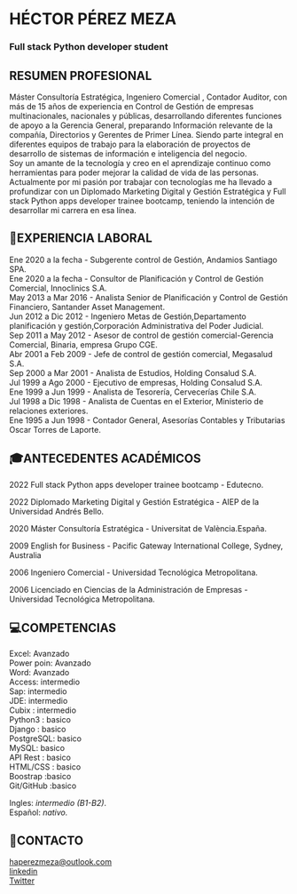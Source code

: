 # HÉCTOR PÉREZ MEZA
### Full stack Python developer student 

## RESUMEN PROFESIONAL
Máster Consultoría Estratégica, Ingeniero Comercial , Contador Auditor, con más de 15 años de experiencia en Control de Gestión de empresas multinacionales, nacionales y públicas, desarrollando diferentes funciones de apoyo a la Gerencia General, preparando Información relevante de la compañía, Directorios y Gerentes de Primer Línea. Siendo parte integral en diferentes equipos de trabajo para la elaboración de proyectos de desarrollo de sistemas de información e inteligencia del negocio.<br>
Soy un amante de la tecnología y creo en el aprendizaje continuo como herramientas para poder mejorar la calidad de vida de las personas.
Actualmente por mi pasión por trabajar con tecnologías me ha llevado a profundizar con un Diplomado Marketing Digital y Gestión Estratégica y Full stack Python apps developer trainee bootcamp, teniendo la intención de desarrollar mi carrera en esa línea.

## 🧰EXPERIENCIA LABORAL
Ene 2020 a la fecha - Subgerente control de Gestión, Andamios Santiago SPA.<br>
Ene 2020 a la fecha - Consultor de Planificación y Control de Gestión Comercial, Innoclinics S.A.<br>
May 2013 a Mar 2016 - Analista Senior de Planificación y Control de Gestión Financiero, Santander Asset Management.<br>
Jun 2012 a Dic 2012 - Ingeniero Metas de Gestión,Departamento planificación y gestión,Corporación Administrativa del Poder Judicial.<br>
Sep 2011 a May 2012 - Asesor de control de gestión comercial-Gerencia Comercial, Binaria, empresa Grupo CGE.<br>
Abr 2001 a Feb 2009 - Jefe de control de gestión comercial, Megasalud S.A.<br>
Sep 2000 a Mar 2001 - Analista de Estudios, Holding Consalud S.A.<br>
Jul 1999 a Ago 2000 - Ejecutivo de empresas, Holding Consalud S.A.<br>
Ene 1999 a Jun 1999 - Analista de Tesorería, Cervecerías Chile S.A.<br>
Jul 1998 a Dic 1998 - Analista de Cuentas en el Exterior, Ministerio de relaciones exteriores.<br>
Ene 1995 a Jun 1998 - Contador General, Asesorías Contables y Tributarias Oscar Torres de Laporte.<br>

## 🎓ANTECEDENTES ACADÉMICOS
2022 Full stack Python apps developer trainee bootcamp - Edutecno.

2022 Diplomado Marketing Digital y Gestión Estratégica - AIEP de la Universidad Andrés Bello.

2020 Máster Consultoría Estratégica - Universitat de València.España.

2009 English for Business - Pacific Gateway International College, Sydney, Australia

2006 Ingeniero Comercial - Universidad Tecnológica Metropolitana.

2006 Licenciado en Ciencias de la Administración de Empresas - Universidad Tecnológica Metropolitana.

## 💻COMPETENCIAS 
Excel:     Avanzado<br>
Power poin: Avanzado<br>
Word:       Avanzado<br>
Access:    intermedio<br>
Sap:        intermedio<br>
JDE:        intermedio<br>
Cubix :     intermedio<br>
Python3 :   basico<br>
Django  :   basico<br>
PostgreSQL: basico<br>
MySQL:      basico<br>
API Rest  : basico<br>
HTML/CSS  : basico<br>
Boostrap   :basico<br>
Git/GitHub :basico<br>
       

Ingles: *intermedio (B1-B2)*.<br>
Español: *nativo.*<br>

## 📩CONTACTO
haperezmeza@outlook.com<br>
[linkedin](https://www.linkedin.com/in/hector-perez-meza/)<br>
[Twitter](https://twitter.com/hectorperezmez2)<br>
